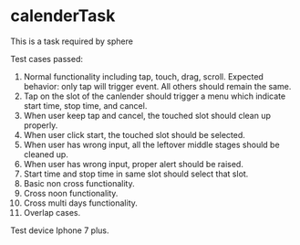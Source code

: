 # calenderTask
This is a task required by sphere

Test cases passed:
1. Normal functionality including tap, touch, drag, scroll. Expected behavior: only tap will trigger event. All others should remain the same.
2. Tap on the slot of the canlender should trigger a menu which indicate start time, stop time, and cancel.
3. When user keep tap and cancel, the touched slot should clean up properly.
4. When user click start, the touched slot should be selected.
5. When user has wrong input, all the leftover middle stages should be cleaned up.
6. When user has wrong input, proper alert should be raised.
7. Start time and stop time in same slot should select that slot.
8. Basic non cross functionality.
9. Cross noon functionality.
10. Cross multi days functionality.
11. Overlap cases. 

Test device Iphone 7 plus.
